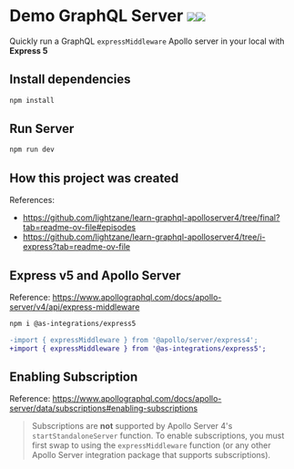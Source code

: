 # Demo GraphQL Server ![](https://img.shields.io/badge/node-22.16.0-green?style=flat)![](https://img.shields.io/badge/npm-10.9.2-2ecc71?style=flat)

Quickly run a GraphQL `expressMiddleware` Apollo server in your local with **Express 5**

## Install dependencies

```bash
npm install
```

## Run Server

```bash
npm run dev
```

## How this project was created

References:

- https://github.com/lightzane/learn-graphql-apolloserver4/tree/final?tab=readme-ov-file#episodes
- https://github.com/lightzane/learn-graphql-apolloserver4/tree/i-express?tab=readme-ov-file

## Express v5 and Apollo Server

Reference: https://www.apollographql.com/docs/apollo-server/v4/api/express-middleware

```bash
npm i @as-integrations/express5
```

```diff
-import { expressMiddleware } from '@apollo/server/express4';
+import { expressMiddleware } from '@as-integrations/express5';
```

## Enabling Subscription

Reference: https://www.apollographql.com/docs/apollo-server/data/subscriptions#enabling-subscriptions

> Subscriptions are **not** supported by Apollo Server 4's `startStandaloneServer` function. To enable subscriptions, you must first swap to using the `expressMiddleware` function (or any other Apollo Server integration package that supports subscriptions).
